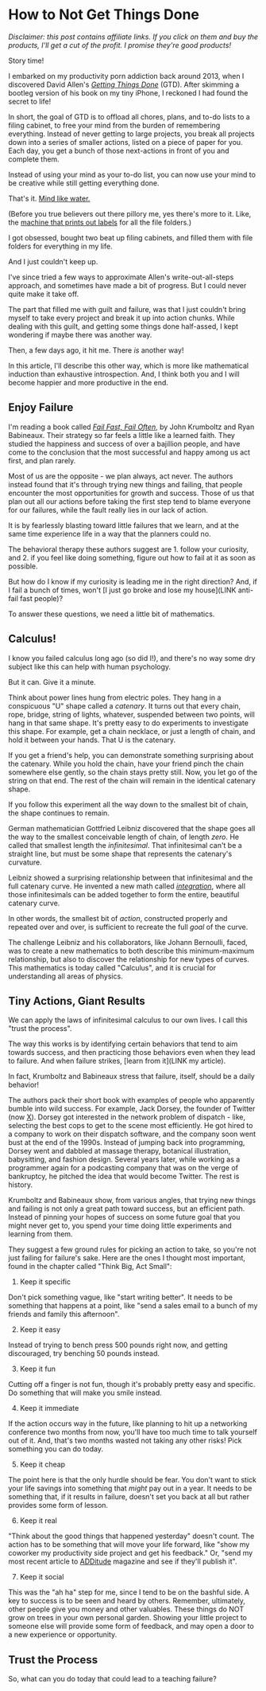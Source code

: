 How to Not Get Things Done
==========================

_Disclaimer:  this post contains affiliate links.  If you click on them and buy the products, I'll get a cut of the profit.  I promise they're good products!_  

Story time!

I embarked on my productivity porn addiction back around 2013, when I discovered David Allen's [_Getting Things Done_](LINK) (GTD).  After skimming a bootleg version of his book on my tiny iPhone, I reckoned I had found the secret to life!

In short, the goal of GTD is to offload all chores, plans, and to-do lists to a filing cabinet, to free your mind from the burden of remembering everything.  Instead of never getting to large projects, you break all projects down into a series of smaller actions, listed on a piece of paper for you.  Each day, you get a bunch of those next-actions in front of you and complete them.

Instead of using your mind as your to-do list, you can now use your mind to be creative while still getting everything done.

That's it.  [Mind like water.](LINK)

(Before you true believers out there pillory me, yes there's more to it.  Like, the [machine that prints out labels](LINK) for all the file folders.)

I got obsessed, bought two beat up filing cabinets, and filled them with file folders for everything in my life.

And I just couldn't keep up.

I've since tried a few ways to approximate Allen's write-out-all-steps approach, and sometimes have made a bit of progress.  But I could never quite make it take off.

The part that filled me with guilt and failure, was that I just couldn't bring myself to take every project and break it up into action chunks.  While dealing with this guilt, and getting some things done half-assed, I kept wondering if maybe there was another way.

Then, a few days ago, it hit me.  There _is_ another way!

In this article, I'll describe this other way, which is more like mathematical induction than exhaustive introspection.  And, I think both you and I will become happier and more productive in the end.

## Enjoy Failure

I'm reading a book called [_Fail Fast, Fail Often_](LINK), by John Krumboltz and Ryan Babineaux.  Their strategy so far feels a little like a learned faith.  They studied the happiness and success of over a bajillion people, and have come to the conclusion that the most successful and happy among us act first, and plan rarely.

Most of us are the opposite - we plan always, act never.  The authors instead found that it's through trying new things and failing, that people encounter the most opportunities for growth and success.  Those of us that plan out all our actions before taking the first step tend to blame everyone for our failures, while the fault really lies in our lack of action.

It is by fearlessly blasting toward little failures that we learn, and at the same time experience life in a way that the planners could no.

The behavioral therapy these authors suggest are 1. follow your curiosity, and 2. if you feel like doing something, figure out how to fail at it as soon as possible.

But how do I know if my curiosity is leading me in the right direction?  And, if I fail a bunch of times, won't [I just go broke and lose my house](LINK anti-fail fast people)?

To answer these questions, we need a little bit of mathematics.

## Calculus!

I know you failed calculus long ago (so did I!), and there's no way some dry subject like this can help with human psychology.

But it can.  Give it a minute.

Think about power lines hung from electric poles.  They hang in a conspicuous "U" shape called a _catenary_.  It turns out that every chain, rope, bridge, string of lights, whatever, suspended between two points, will hang in that same shape.  It's pretty easy to do experiments to investigate this shape.  For example, get a chain necklace, or just a length of chain, and hold it between your hands.  That U is the catenary.

If you get a friend's help, you can demonstrate something surprising about the catenary.  While you hold the chain, have your friend pinch the chain somewhere else gently, so the chain stays pretty still.  Now, you let go of the string on that end.  The rest of the chain will remain in the identical catenary shape.

If you follow this experiment all the way down to the smallest bit of chain, the shape continues to remain.

German mathematician Gottfried Leibniz discovered that the shape goes all the way to the smallest conceivable length of chain, of length _zero_.  He called that smallest length the _infinitesimal_.  That infinitesimal can't be a straight line, but must be some shape that represents the catenary's curvature.

Leibniz showed a surprising relationship between that infinitesimal and the full catenary curve.  He invented a new math called [_integration_](LINK), where all those infinitesimals can be added together to form the entire, beautiful catenary curve.

In other words, the smallest bit of _action_, constructed properly and repeated over and over, is sufficient to recreate the full _goal_ of the curve.

The challenge Leibniz and his collaborators, like Johann Bernoulli, faced, was to create a new mathematics to both describe this minimum-maximum relationship, but also to discover the relationship for new types of curves.  This mathematics is today called "Calculus", and it is crucial for understanding all areas of physics.

## Tiny Actions, Giant Results

We can apply the laws of infinitesimal calculus to our own lives.  I call this "trust the process".

The way this works is by identifying certain behaviors that tend to aim towards success, and then practicing those behaviors even when they lead to failure.  And when failure strikes, [learn from it](LINK my article).

In fact, Krumboltz and Babineaux stress that failure, itself, should be a daily behavior!

The authors pack their short book with examples of people who apparently bumble into wild success.  For example, Jack Dorsey, the founder of Twitter (now [X](LINK)).  Dorsey got interested in the network problem of dispatch - like, selecting the best cops to get to the scene most efficiently.  He got hired to a company to work on their dispatch software, and the company soon went bust at the end of the 1990s.  Instead of jumping back into programming, Dorsey went and dabbled at massage therapy, botanical illustration, babysitting, and fashion design.  Several years later, while working as a programmer again for a podcasting company that was on the verge of bankruptcy, he pitched the idea that would become Twitter.  The rest is history.

Krumboltz and Babineaux show, from various angles, that trying new things and failing is not only a great path toward success, but an efficient path.  Instead of pinning your hopes of success on some future goal that you might never get to, you spend your time doing little experiments and learning from them.

They suggest a few ground rules for picking an action to take, so you're not just failing for failure's sake.  Here are the ones I thought most important, found in the chapter called "Think Big, Act Small":

1. Keep it specific

Don't pick something vague, like "start writing better".  It needs to be something that happens at a point, like "send a sales email to a bunch of my friends and family this afternoon".

2. Keep it easy

Instead of trying to bench press 500 pounds right now, and getting discouraged, try benching 50 pounds instead.

3. Keep it fun

Cutting off a finger is not fun, though it's probably pretty easy and specific.  Do something that will make you smile instead.

4. Keep it immediate

If the action occurs way in the future, like planning to hit up a networking conference two months from now, you'll have too much time to talk yourself out of it.  And, that's two months wasted not taking any other risks!  Pick something you can do today.

5. Keep it cheap

The point here is that the only hurdle should be fear.  You don't want to stick your life savings into something that *might* pay out in a year.  It needs to be something that, if it results in failure, doesn't set you back at all but rather provides some form of lesson.

6. Keep it real

"Think about the good things that happened yesterday" doesn't count.  The action has to be something that will move your life forward, like "show my coworker my productivity side project and get his feedback."  Or, "send my most recent article to [ADDitude](LINK) magazine and see if they'll publish it".

7. Keep it social

This was the "ah ha" step for me, since I tend to be on the bashful side.  A key to success is to be seen and heard by others.  Remember, ultimately, other people give you money and other valuables.  These things do NOT grow on trees in your own personal garden.  Showing your little project to someone else will provide some form of feedback, and may open a door to a new experience or opportunity.

## Trust the Process

So, what can you do today that could lead to a teaching failure?

